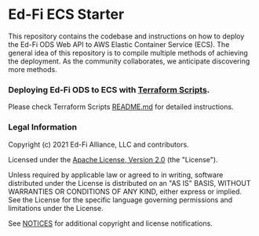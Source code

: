 # Ed-Fi ECS Starter

This repository contains the codebase and instructions on how to deploy the Ed-Fi ODS Web API to AWS Elastic Container Service (ECS). The general idea of this repository is to compile multiple methods of achieving the deployment. As the community collaborates, we anticipate discovering more methods.


### Deploying Ed-Fi ODS to ECS with [Terraform Scripts](src/terraform).

Please check Terraform Scripts [README.md](src/terraform/README.md) for detailed instructions.

### Legal Information

Copyright (c) 2021 Ed-Fi Alliance, LLC and contributors.

Licensed under the [Apache License, Version 2.0](LICENSE) (the "License").

Unless required by applicable law or agreed to in writing, software distributed
under the License is distributed on an "AS IS" BASIS, WITHOUT WARRANTIES OR
CONDITIONS OF ANY KIND, either express or implied. See the License for the
specific language governing permissions and limitations under the License.

See [NOTICES](NOTICES.md) for additional copyright and license notifications.

